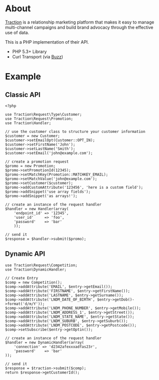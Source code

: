 # About

[Traction][1] is a relationship marketing platform that makes it easy to manage multi-channel campaigns and build brand advocacy through the effective use of data.

This is a PHP implementation of their API.

* PHP 5.3+ Library
* Curl Transport (via [Buzz][2])

# Example

## Classic API

```
<?php

use Traction\Request\Type\Customer;
use Traction\Request\Promotion;
use Traction\Handler;

// use the customer class to structure your customer information
$customer = new Customer;
$customer->setEmailOpt(Customer::OPT_IN);
$customer->setFirstName('John');
$customer->setLastName('Smith');
$customer->setEmail('john@example.com');

// create a promotion request
$promo = new Promotion;
$promo->setPromotionId(12345);
$promo->setMatchKey(Promotion::MATCHKEY_EMAIL);
$promo->setMatchValue('john@example.com');
$promo->setCustomer($customer);
$promo->addCustomAttribute('123456', 'here is a custom field');
$promo->addSnippet('use array fields');
$promo->addSnippet('as arrays!');

// create an instance of the request handler
$handler = new Handler(array(
    'endpoint_id' => '12345',
    'user_id'     => 'foo',
    'password'    => 'bar'
    ));

// send it
$response = $handler->submit($promo);
```

## Dynamic API

```
use Traction\Request\Competition;
use Traction\DynamicHandler;

// Create Entry
$comp = new Competition();
$comp->addAttribute('EMAIL', $entry->getEmail());
$comp->addAttribute('FIRSTNAME', $entry->getFirstName());
$comp->addAttribute('LASTNAME', $entry->getSurname());
$comp->addAttribute('LNDM_DATE_OF_BIRTH', $entry->getDob()->format('d/m/Y'));
$comp->addAttribute('LNDM_PHONE_NUMBER', $entry->getMobile());
$comp->addAttribute('LNDM_ADDRESS_1', $entry->getStreet());
$comp->addAttribute('LNDM_STATE_NAME', $entry->getState());
$comp->addAttribute('LNDM_SUBURB', $entry->getSuburb());
$comp->addAttribute('LNDM_POSTCODE', $entry->getPostcode());
$comp->setSubscribe($entry->getOptin());

// create an instance of the request handler
$handler = new DynamicHandler(array(
    'connection' => 'd2342afexxxadfas23r',
    'password'    => 'bar'
));

// send it
$response = $traction->submit($comp);
return $response->getCustomerId();
```

[1]: http://traction-digital.com
[2]: https://github.com/kriswallsmith/Buzz